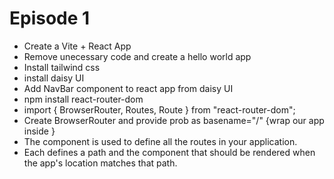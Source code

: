 # Episode 1
- Create a Vite + React App
- Remove unecessary code and create a hello world app
- Install tailwind css
- install daisy UI
- Add NavBar component to react app from daisy UI
- npm install react-router-dom 
- import { BrowserRouter, Routes, Route } from "react-router-dom";
- Create BrowserRouter and provide prob as basename="/" {wrap our app inside }
- The <Routes> component is used to define all the routes in your application.
- Each <Route> defines a path and the component that should be rendered when the app's location matches that path.


